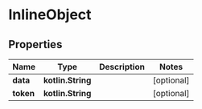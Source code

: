 
# InlineObject

## Properties
Name | Type | Description | Notes
------------ | ------------- | ------------- | -------------
**data** | **kotlin.String** |  |  [optional]
**token** | **kotlin.String** |  |  [optional]



